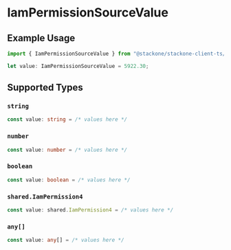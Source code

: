 # IamPermissionSourceValue

## Example Usage

```typescript
import { IamPermissionSourceValue } from "@stackone/stackone-client-ts/sdk/models/shared";

let value: IamPermissionSourceValue = 5922.30;
```

## Supported Types

### `string`

```typescript
const value: string = /* values here */
```

### `number`

```typescript
const value: number = /* values here */
```

### `boolean`

```typescript
const value: boolean = /* values here */
```

### `shared.IamPermission4`

```typescript
const value: shared.IamPermission4 = /* values here */
```

### `any[]`

```typescript
const value: any[] = /* values here */
```

